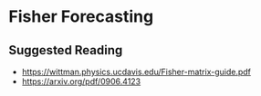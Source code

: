 # Fisher Forecasting



## Suggested Reading 

* https://wittman.physics.ucdavis.edu/Fisher-matrix-guide.pdf
* https://arxiv.org/pdf/0906.4123
